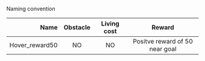 Naming convention

| Name | Obstacle | Living cost | Reward |
|---------------------------------: | :-------------------: | :-------------------------------------------: | :-------------------------------------------------: |
|Hover_reward50 | NO | NO | Positve reward of 50 near goal |

